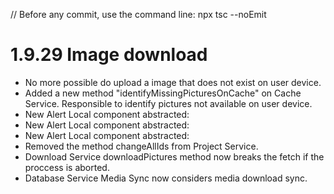 // Before any commit, use the command line: npx tsc --noEmit

# 1.9.29 Image download

- No more possible do upload a image that does not exist on user device.
- Added a new method "identifyMissingPicturesOnCache" on Cache Service. Responsible to identify pictures not available on user device.
- New Alert Local component abstracted: <CredentialsDisplay />
- New Alert Local component abstracted: <ErrorDisplay />
- New Alert Local component abstracted: <TemplateWidgetCopyDisplay />
- Removed the method changeAllIds from Project Service.
- Download Service downloadPictures method now breaks the fetch if the proccess is aborted.
- Database Service Media Sync now considers media download sync.